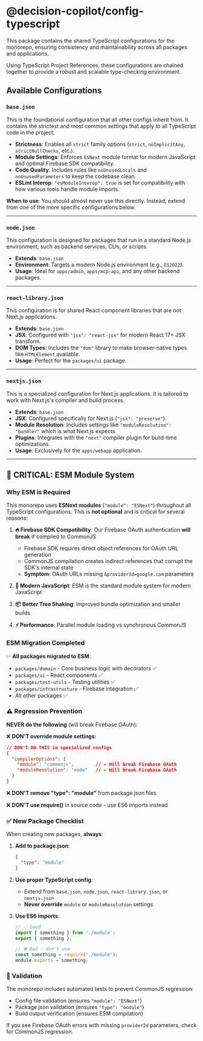 # @decision-copilot/config-typescript

This package contains the shared TypeScript configurations for the monorepo, ensuring consistency and maintainability across all packages and applications.

Using TypeScript Project References, these configurations are chained together to provide a robust and scalable type-checking environment.

## Available Configurations

### `base.json`

This is the foundational configuration that all other configs inherit from. It contains the strictest and most common settings that apply to all TypeScript code in the project.

-   **Strictness**: Enables all `strict` family options (`strict`, `noImplicitAny`, `strictNullChecks`, etc.).
-   **Module Settings**: Enforces `ESNext` module format for modern JavaScript and optimal Firebase SDK compatibility.
-   **Code Quality**: Includes rules like `noUnusedLocals` and `noUnusedParameters` to keep the codebase clean.
-   **ESLint Interop**: `"esModuleInterop": true` is set for compatibility with how various tools handle module imports.

**When to use**: You should almost never use this directly. Instead, extend from one of the more specific configurations below.

---

### `node.json`

This configuration is designed for packages that run in a standard Node.js environment, such as backend services, CLIs, or scripts.

-   **Extends**: `base.json`
-   **Environment**: Targets a modern Node.js environment (e.g., `ES2022`).
-   **Usage**: Ideal for `apps/admin`, `apps/mcp-api`, and any other backend packages.

---

### `react-library.json`

This configuration is for shared React component libraries that are not Next.js applications.

-   **Extends**: `base.json`
-   **JSX**: Configured with `"jsx": "react-jsx"` for modern React 17+ JSX transform.
-   **DOM Types**: Includes the `"dom"` library to make browser-native types like `HTMLElement` available.
-   **Usage**: Perfect for the `packages/ui` package.

---

### `nextjs.json`

This is a specialized configuration for Next.js applications. It is tailored to work with Next.js's compiler and build process.

-   **Extends**: `base.json`
-   **JSX**: Configured specifically for Next.js (`"jsx": "preserve"`).
-   **Module Resolution**: Includes settings like `"moduleResolution": "bundler"` which is what Next.js expects.
-   **Plugins**: Integrates with the `"next"` compiler plugin for build-time optimizations.
-   **Usage**: Exclusively for the `apps/webapp` application.

---

## 🚨 **CRITICAL: ESM Module System**

### **Why ESM is Required**

This monorepo uses **ESNext modules** (`"module": "ESNext"`) throughout all TypeScript configurations. This is **not optional** and is critical for several reasons:

1. **🔥 Firebase SDK Compatibility**: Our Firebase OAuth authentication **will break** if compiled to CommonJS
   - Firebase SDK requires direct object references for OAuth URL generation
   - CommonJS compilation creates indirect references that corrupt the SDK's internal state
   - **Symptom**: OAuth URLs missing `&providerId=google.com` parameters

2. **🚀 Modern JavaScript**: ESM is the standard module system for modern JavaScript
3. **📦 Better Tree Shaking**: Improved bundle optimization and smaller builds
4. **⚡ Performance**: Parallel module loading vs synchronous CommonJS

### **ESM Migration Completed**

✅ **All packages migrated to ESM**:
- `packages/domain` - Core business logic with decorators ✅
- `packages/ui` - React components ✅ 
- `packages/test-utils` - Testing utilities ✅
- `packages/infrastructure` - Firebase integration ✅
- All other packages ✅

### **⚠️ Regression Prevention**

**NEVER do the following** (will break Firebase OAuth):

❌ **DON'T override module settings**:
```json
// DON'T DO THIS in specialized configs
{
  "compilerOptions": {
    "module": "commonjs",        // ← Will break Firebase OAuth
    "moduleResolution": "node"   // ← Will break Firebase OAuth
  }
}
```

❌ **DON'T remove "type": "module"** from package.json files

❌ **DON'T use require()** in source code - use ES6 imports instead

### **✅ New Package Checklist**

When creating new packages, **always**:

1. **Add to package.json**:
   ```json
   {
     "type": "module"
   }
   ```

2. **Use proper TypeScript config**:
   - Extend from `base.json`, `node.json`, `react-library.json`, or `nextjs.json`
   - **Never override** `module` or `moduleResolution` settings

3. **Use ES6 imports**:
   ```typescript
   // ✅ Good
   import { something } from './module';
   export { something };
   
   // ❌ Bad - don't use
   const something = require('./module');
   module.exports = something;
   ```

### **🔧 Validation**

The monorepo includes automated tests to prevent CommonJS regression:
- Config file validation (ensures `"module": "ESNext"`)
- Package.json validation (ensures `"type": "module"`)
- Build output verification (ensures ESM compilation)

If you see Firebase OAuth errors with missing `providerId` parameters, check for CommonJS regression. 